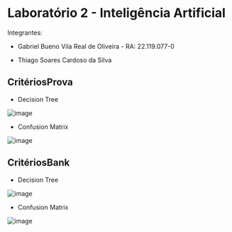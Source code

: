 # Laboratório 2 - Inteligência Artificial

Integrantes:

- Gabriel Bueno Vila Real de Oliveira - RA: 22.119.077-0

- Thiago Soares Cardoso da Silva

## CritériosProva

- Decision Tree 

![image](https://user-images.githubusercontent.com/56837996/157575584-6810f578-4849-4dc0-ba7a-797403073f20.png)

- Confusion Matrix

![image](https://user-images.githubusercontent.com/56837996/157575758-b5b664b0-c82f-43a8-9c5c-914fa6bc398d.png)


## CritériosBank

- Decision Tree 

![image](https://user-images.githubusercontent.com/56837996/157584799-3ff23399-8b11-42ce-9e28-cfd482bacdf3.png)


- Confusion Matrix

![image](https://user-images.githubusercontent.com/56837996/157584833-c8eb2fb8-2f19-4021-a9d7-e140d040ae47.png)



